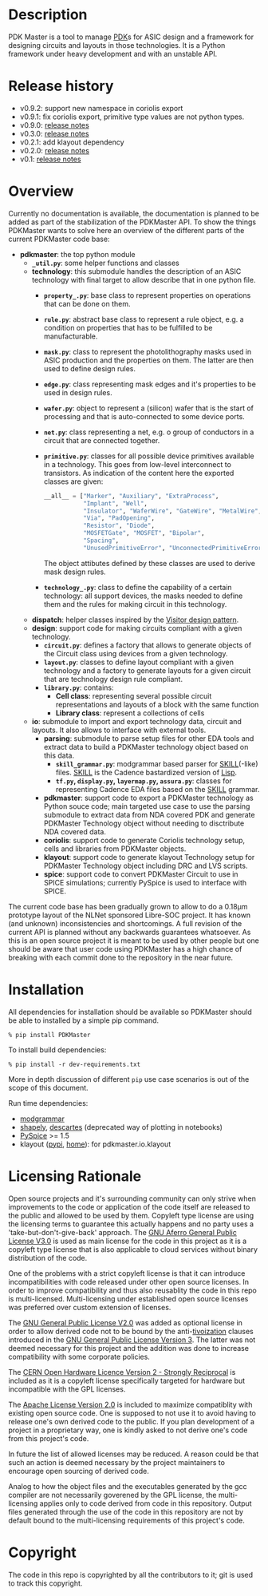 # Description

PDK Master is a tool to manage [PDK](https://en.wikipedia.org/wiki/Process_design_kit)s for ASIC design and a framework for designing circuits and layouts in those technologies.
It is a Python framework under heavy development and with an unstable API.

# Release history

* v0.9.2: support new namespace in coriolis export
* v0.9.1: fix coriolis export, primitive type values are not python types.
* v0.9.0: [release notes](https://gitlab.com/Chips4Makers/PDKMaster/-/blob/v0.9.0/ReleaseNotes/v0.9.0.md)
* v0.3.0: [release notes](https://gitlab.com/Chips4Makers/PDKMaster/-/blob/v0.3.0/ReleaseNotes/v0.3.0.md)
* v0.2.1: add klayout dependency
* v0.2.0: [release notes](https://gitlab.com/Chips4Makers/PDKMaster/-/blob/v0.2.0/ReleaseNotes/v0.2.0.md)
* v0.1: [release notes](https://gitlab.com/Chips4Makers/PDKMaster/-/blob/v0.2.0/ReleaseNotes/v0.1.md)

# Overview

Currently no documentation is available, the documentation is planned to be added as part of the stabilization of the PDKMaster API. To show the things PDKMaster wants to solve here an overview of the different parts of the current PDKMaster code base:

* __pdkmaster__: the top python module
  * __`_util.py`__: some helper functions and classes
  * __technology__:
  this submodule handles the description of an ASIC technology with final target to allow describe that in one python file.
    * __`property_.py`__: base class to represent properties on operations that can be done on them.
    * __`rule.py`__: abstract base class to represent a rule object, e.g. a condition on properties that has to be fulfilled to be manufacturable.
    * __`mask.py`__: class to represent the photolithography masks used in ASIC production and the properties on them. The latter are then used to define design rules.
    * __`edge.py`__: class representing mask edges and it's properties to be used in design rules.
    * __`wafer.py`__: object to represent a (silicon) wafer that is the start of processing and that is auto-connected to some device ports.
    * __`net.py`__: class representing a net, e.g. o group of conductors in a circuit that are connected together.
    * __`primitive.py`__: classes for all possible device primitives available in a technology. This goes from low-level interconnect to transistors. As indication of the content here the exported classes are given:
      ```python
      __all__ = ["Marker", "Auxiliary", "ExtraProcess",
                 "Implant", "Well",
                 "Insulator", "WaferWire", "GateWire", "MetalWire", "TopMetalWire",
                 "Via", "PadOpening",
                 "Resistor", "Diode",
                 "MOSFETGate", "MOSFET", "Bipolar",
                 "Spacing",
                 "UnusedPrimitiveError", "UnconnectedPrimitiveError"]
      ```
      The object attibutes defined by these classes are used to derive mask design rules.

    * __`technology_.py`__: class to define the capability of a certain technology: all support devices, the masks needed to define them and the rules for making circuit in this technology.
  * __dispatch__: helper classes inspired by the [Visitor design pattern](https://en.wikipedia.org/wiki/Visitor_pattern).
  * __design__: support code for making circuits compliant with a given technology.
    * __`circuit.py`__: defines a factory that allows to generate objects of the Circuit class using devices from a given technology.
    * __`layout.py`__: classes to define layout compliant with a given technology and a factory to generate layouts for a given circuit that are technology design rule compliant.
    * __`library.py`__: contains:
      * __Cell class__: representing several possible circuit representations and layouts of a block with the same function
      * __Library class__: represent a collections of cells
  * __io__: submodule to import and export technology data, circuit and layouts. It also allows
    to interface with external tools.
    * __parsing__: submodule to parse setup files for other EDA tools and extract data to build a PDKMaster technology object based on this data.
      * __`skill_grammar.py`__: modgrammar based parser for [SKILL](https://en.wikipedia.org/wiki/Cadence_SKILL)(-like) files. [SKILL](https://en.wikipedia.org/wiki/Cadence_SKILL) is the Cadence bastardized version of [Lisp](https://en.wikipedia.org/wiki/Lisp_(programming_language)).
      * __`tf.py`, `display.py`, `layermap.py`, `assura.py`__: classes for representing Cadence EDA files based on the [SKILL](https://en.wikipedia.org/wiki/Cadence_SKILL) grammar.
    * __pdkmaster__: support code to export a PDKMaster technology as Python souce code; main targeted use case to use the parsing submodule to extract data from NDA covered PDK and generate PDKMaster Technology object without needing to disctribute NDA covered data.
    * __coriolis__: support code to generate Coriolis technology setup, cells and libraries from PDKMaster objects.
    * __klayout__: support code to generate klayout Technology setup for PDKMaster Technology object including DRC and LVS scripts.
    * __spice__: support code to convert PDKMaster Circuit to use in SPICE simulations;
    currently PySpice is used to interface with SPICE.

The current code base has been gradually grown to allow to do a 0.18µm prototype layout of the NLNet sponsored Libre-SOC project. It has known (and unknown) inconsistencies and shortcomings. A full revision of the current API is planned without any backwards guarantees whatsoever. As this is an open source project it is meant to be used by other people but one should be aware that user code using PDKMaster has a high chance of breaking with each commit done to the repository in the near future.

# Installation

All dependencies for installation should be available so PDKMaster should be able to installed by a simple pip command.

```console
% pip install PDKMaster
```

To install build dependencies:
```console
% pip install -r dev-requirements.txt
```

More in depth discussion of different `pip` use case scenarios is out of the scope of this document.

Run time dependencies:

- [modgrammar](https://pythonhosted.org/modgrammar/)
- [shapely](https://shapely.readthedocs.io/en/latest/manual.html), [descartes](https://pypi.org/project/descartes/) (deprecated way of plotting in notebooks)
- [PySpice](https://pyspice.fabrice-salvaire.fr/pages/documentation.html) >= 1.5
- klayout ([pypi](https://pypi.org/project/klayout/), [home](https://www.klayout.de/)): for pdkmaster.io.klayout

# Licensing Rationale

Open source projects and it's surrounding community can only strive when improvements to the
code or application of the code itself are released to the public and allowed to be used by
them. Copyleft type license are using the licensing terms to guarantee this actually happens
and no party uses a 'take-but-don't-give-back' approach. The
[GNU Aferro General Public License V3.0](LICENSES/agpl-3.0.txt) is used as main license for
the code in this project as it is a copyleft type license that is also applicable to cloud
services without binary distribution of the code.

One of the problems with a strict copyleft license is that it can introduce incompatibilities
with code released under other open source licenses. In order to improve compatibility and
thus also reusablity the code in this repo is multi-licensed. Multi-licensing under
established open source licenses was preferred over custom extension of licenses.

The [GNU General Public License V2.0](LICENSES/gpl-2.0.txt) was added as optional license in
order to allow derived code not to be bound by the anti-[tivoization](
  https://en.wikipedia.org/wiki/Tivoization
) clauses introduced in the [GNU General Public License Version 3](
  https://www.gnu.org/licenses/gpl-3.0-standalone.html
). The latter was not deemed necessary for this project and the addition was done to increase
compatibility with some corporate policies.

The [CERN Open Hardware Licence Version 2 - Strongly Reciprocal](LICENSES/cern_ohl_s_v2.txt) is included as it is a copyleft license specifically targeted for hardware but incompatible
with the GPL licenses.

The [Apache License Version 2.0](LICENSES/apache-2.0.txt) is included to maximize compatiblity
with existing open source code. One is supposed to not use it to avoid having to release one's
own derived code to the public. If you plan development of a project in a proprietary way, one
is kindly asked to not derive one's code from this project's code.

In future the list of allowed licenses may be reduced. A reason could be that such an action
is deemed necessary by the project maintainers to encourage open sourcing of derived code.

Analog to how the object files and the executables generated by the gcc compiler are not
necessarily goverened by the GPL license, the multi-licensing applies only to code derived
from code in this repository. Output files generated through the use of the code in this
repository are not by default bound to the multi-licensing requirements of this project's
code.

# Copyright

The code in this repo is copyrighted by all the contributors to it; git is
used to track this copyright.
